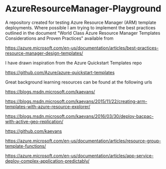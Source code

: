 # AzureResourceManager-Playground
A repository created for testing Azure Resource Manager (ARM) template deployments. Where possible I am trying to implement the best practices outlined in the document "World Class Azure Resource Manager Templates Considerations and Proven Practices" available from

https://azure.microsoft.com/en-us/documentation/articles/best-practices-resource-manager-design-templates/ 

I have drawn inspiration from the Azure Quickstart Templates repo

https://github.com/Azure/azure-quickstart-templates 

Great background learning resources can be found at the following urls

https://blogs.msdn.microsoft.com/kaevans/

https://blogs.msdn.microsoft.com/kaevans/2015/11/22/creating-arm-templates-with-azure-resource-explorer/

https://blogs.msdn.microsoft.com/kaevans/2016/03/30/deploy-bacpac-with-active-geo-replication/

https://github.com/kaevans

https://azure.microsoft.com/en-us/documentation/articles/resource-group-template-functions/

https://azure.microsoft.com/en-us/documentation/articles/app-service-deploy-complex-application-predictably/

